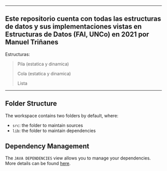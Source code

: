 ---------------------------------------------------------------------------------------------------------------------------------------------------------
Este repositorio cuenta con todas las estructuras de datos y sus implementaciones vistas en Estructuras de Datos (FAI, UNCo) en 2021 por Manuel Triñanes
---------------------------------------------------------------------------------------------------------------------------------------------------------
Estructuras:
  > Pila (estatica y dinamica)
  >
  >  Cola (estatica y dinamica)
  >
  > Lista

---------------------------------------------------------------------------------------------------------------------------------------------------------

## Folder Structure

The workspace contains two folders by default, where:

- `src`: the folder to maintain sources
- `lib`: the folder to maintain dependencies

## Dependency Management

The `JAVA DEPENDENCIES` view allows you to manage your dependencies. More details can be found [here](https://github.com/microsoft/vscode-java-pack/blob/master/release-notes/v0.9.0.md#work-with-jar-files-directly).
